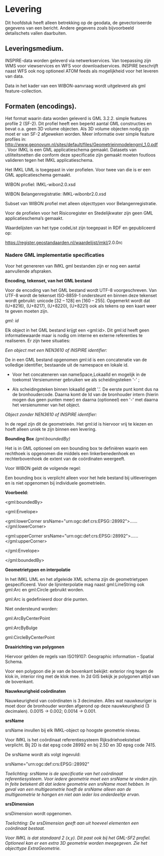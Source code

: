 Levering
========

Dit hoofdstuk heeft alleen betrekking op de geodata, de gevectoriseerde gegevens
van een bericht. Andere gegevens zoals bijvoorbeeld detailschets vallen
daarbuiten.

Leveringsmedium.
----------------

INSPIRE-data worden geleverd via netwerkservices. Van toepassing zijn WMS voor
viewservices en WFS voor downloadservices. INSPIRE beschrijft naast WFS ook nog
optioneel ATOM feeds als mogelijkheid voor het leveren van data.

Data in het kader van een WIBON-aanvraag wordt uitgeleverd als gml
feature-collection.

Formaten (encodings).
---------------------

Het format waarin data worden geleverd is GML 3.2.2. simple features profile 2
(SF-2). Dit profiel heeft een beperkt aantal GML constructies en bevat o.a. geen
3D volume objecten. Als 3D volume objecten nodig zijn moet er van SF-2 afgeweken
worden. Meer informatie over simple feature profiles in:
<http://www.geonovum.nl/sites/default/files/Geometrieinmodelengml_1.0.pdf> .
Voor IMKL is een GML applicatieschema gemaakt. Datasets van utiliteitsnetten die
conform deze specificatie zijn gemaakt moeten foutloos valideren tegen het IMKL
applicatieschema.

Het IMKL UML is toegepast in vier profielen. Voor twee van die is er een GML
applicatieschema gemaakt.

WIBON profiel: IMKL-wibon2.0.xsd

WIBON Belangenregistratie: IMKL-wibonbr2.0.xsd

Subset van WIBON profiel met alleen objecttypen voor Belangenregistratie.

Voor de profielen voor het Risicoregister en Stedelijkwater zijn geen GML
applicatieschema’s gemaakt.

Waardelijsten van het type codeList zijn toegepast in RDF en gepubliceerd op:

<https://register.geostandaarden.nl/waardelijst/imkl/>2.0.0rc

### Nadere GML implementatie specificaties 

Voor het genereren van IMKL gml bestanden zijn er nog een aantal aanvullende
afspraken.

**Encoding, tekenset, van het GML bestand**

Voor de encoding van het GML bestand wordt UTF-8 voorgeschreven. Van UTF-8 wordt
de tekenset ISO-8859-1 ondersteunt en binnen deze tekenset wordt gebruikt:
unicode [32 – 128] en [160 – 255]. Opgemerkt wordt dat (U+8216), (U+8217),
(U+8220), (U+8221) ook als tekens op een kaart weer te geven moeten zijn.

*gml: id*

Elk object in het GML bestand krijgt een \<gml:id\>. Dit gml:id heeft geen
informatiewaarde maar is nodig om interne en externe referenties te realiseren.
Er zijn twee situaties:

*Een object met een NEN3610 of INSPIRE identifier:*

De in een GML bestand opgenomen gml:id is een concatenatie van de volledige
identifier, bestaande uit de namespace en lokale id.

-   Voor het concateneren van nameSpace,LokaalId en mogelijk in de toekomst
    Versienummer gebruiken we als scheidingsteken '-' ;

-   Als scheidingsteken binnen lokaalId geldt '.'. De eerste punt komt dus na de
    bronhoudercode. Daarna komt de Id van de bronhouder intern (hierin mogen dus
    geen punten meer) en daarna (optioneel) een '-' met daarna het versienummer
    van het object.

*Object zonder NEN3610 of INSPIRE identifier:*

In de regel zijn dit de geometrieën. Het gml:id is hiervoor vrij te kiezen en
hoeft alleen uniek te zijn binnen een levering.

**Bounding Box** *(gml:boundedBy)*

Het is in GML optioneel om een bounding box te definiëren waarin een rechthoek
is opgenomen die middels een linkerbenedenhoek en rechterbovenhoek de extent van
de coördinaten weergeeft.

Voor WIBON geldt de volgende regel:

Een bounding box is verplicht alleen voor het hele bestand bij uitleveringen en
is niet opgenomen bij individuele geometrieën.

**Voorbeeld:**

\<gml:boundedBy\>

\<gml:Envelope\>

\<gml:lowerCorner
srsName="urn:ogc:def:crs:EPSG::28992"\>......\</gml:lowerCorner\>

\<gml:upperCorner
srsName="urn:ogc:def:crs:EPSG::28992"\>......\</gml:upperCorner\>

\</gml:Envelope\>

\</gml:boundedBy\>

**Geometrietypen en interpolatie**

In het IMKL UML en het afgeleide XML schema zijn de geometrietypen
gespecificeerd. Voor de lijninterpolatie mag naast gml:LineString ook gml:Arc en
gml:Circle gebruikt worden.

gml:Arc is gedefinieerd door drie punten.

Niet ondersteund worden:

gml:ArcByCenterPoint

gml:ArcByBulge

gml:CircleByCenterPoint

**Draairichting van polygonen**

Hiervoor gelden de regels van ISO19107: Geographic information – Spatial Schema.

Voor een polygoon die je van de bovenkant bekijkt: exterior ring tegen de klok
in, interior ring met de klok mee. In 2d GIS bekijk je polygonen altijd van de
bovenkant.

**Nauwkeurigheid coördinaten**

Nauwkeurigheid van coördinaten is 3 decimalen. Alles wat nauwkeuriger is moet
door de bronhouder worden afgerond op deze nauwkeurigheid (3 decimalen). 0.0015
-\> 0.002; 0.0014 -\> 0.001.

**srsName**

srsName invullen bij elk IMKL-object op hoogste geometrie niveau.

Voor IMKL is het coördinaat referentiesysteem Rijksdriehoekstelsel verplicht.
Bij 2D is dat epsg code 28992 en bij 2.5D en 3D epsg code 7415.

De srsName wordt als volgt ingevuld:

srsName="urn:ogc:def:crs:EPSG::28992"

*Toelichting: srsName is de specificatie van het coördinaat referentiesysteem.
Voor iedere geometrie moet een srsName te vinden zijn. In feite betekent dit dat
iedere geometrie een srsName moet hebben. In geval van een multigeometrie hoeft
de srsName alleen aan de multigeometrie te hangen en niet aan ieder los
onderdeeltje ervan.*

**srsDimension**

srsDimension wordt opgenomen.

*Toelichting: De srsDimension geeft aan uit hoeveel elementen een coördinaat
bestaat.*

*Voor IMKL is dat standaard 2 (x,y). Dit past ook bij het GML-SF2 profiel.
Optioneel kan er een extra 3D geometrie worden meegegeven. Zie het objecttype
ExtraGeometrie.*
